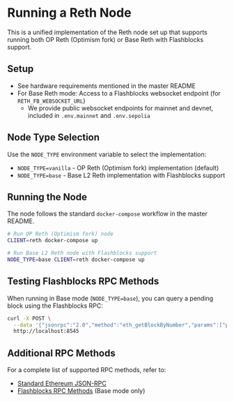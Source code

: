 # Running a Reth Node

This is a unified implementation of the Reth node set up that supports running both OP Reth (Optimism fork) or Base Reth with Flashblocks support.

## Setup

- See hardware requirements mentioned in the master README
- For Base Reth mode: Access to a Flashblocks websocket endpoint (for `RETH_FB_WEBSOCKET_URL`)
  - We provide public websocket endpoints for mainnet and devnet, included in `.env.mainnet` and `.env.sepolia`

## Node Type Selection

Use the `NODE_TYPE` environment variable to select the implementation:

- `NODE_TYPE=vanilla` - OP Reth (Optimism fork) implementation (default)
- `NODE_TYPE=base` - Base L2 Reth implementation with Flashblocks support

## Running the Node

The node follows the standard `docker-compose` workflow in the master README.

```bash
# Run OP Reth (Optimism fork) node
CLIENT=reth docker-compose up

# Run Base L2 Reth node with Flashblocks support
NODE_TYPE=base CLIENT=reth docker-compose up
```

## Testing Flashblocks RPC Methods

When running in Base mode (`NODE_TYPE=base`), you can query a pending block using the Flashblocks RPC:

```bash
curl -X POST \
  --data '{"jsonrpc":"2.0","method":"eth_getBlockByNumber","params":["pending", false],"id":1}' \
  http://localhost:8545
```

## Additional RPC Methods

For a complete list of supported RPC methods, refer to:

- [Standard Ethereum JSON-RPC](https://ethereum.org/en/developers/docs/apis/json-rpc/)
- [Flashblocks RPC Methods](https://docs.base.org/chain/flashblocks#rpc-api) (Base mode only)
